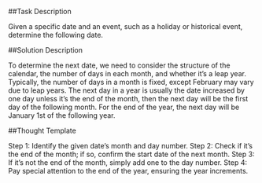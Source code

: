 

\##Task Description

Given a specific date and an event, such as a holiday or historical
event, determine the following date.

\##Solution Description

To determine the next date, we need to consider the structure of the
calendar, the number of days in each month, and whether it’s a leap
year. Typically, the number of days in a month is fixed, except February
may vary due to leap years. The next day in a year is usually the date
increased by one day unless it’s the end of the month, then the next day
will be the first day of the following month. For the end of the year,
the next day will be January 1st of the following year.

\##Thought Template

Step 1: Identify the given date’s month and day number. Step 2: Check if
it’s the end of the month; if so, confirm the start date of the next
month. Step 3: If it’s not the end of the month, simply add one to the
day number. Step 4: Pay special attention to the end of the year,
ensuring the year increments.
